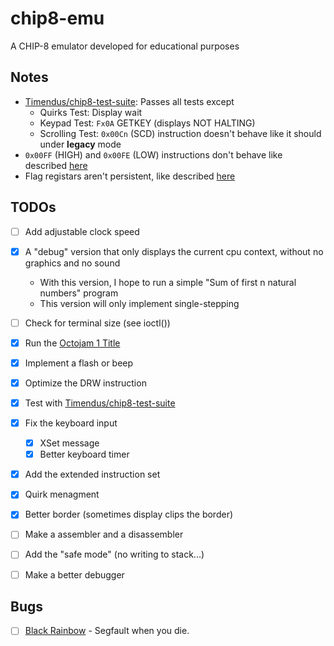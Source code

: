 # chip8-emu
A CHIP-8 emulator developed for educational purposes

## Notes
 - [Timendus/chip8-test-suite](https://github.com/Timendus/chip8-test-suite): Passes all tests except
   - Quirks Test: Display wait
   - Keypad Test: ``Fx0A`` GETKEY (displays NOT HALTING)
   - Scrolling Test: ``0x00Cn`` (SCD) instruction doesn't behave like it should under __legacy__ mode
 - ``0x00FF`` (HIGH) and ``0x00FE`` (LOW) instructions don't behave like described [here](https://github.com/Chromatophore/HP48-Superchip/blob/master/investigations/quirk_display.md)
 - Flag registars aren't persistent, like described [here](https://johnearnest.github.io/Octo/docs/SuperChip.html)


## TODOs
 - [ ] Add adjustable clock speed

 - [x] A "debug" version that only displays the current cpu context, without no graphics and no sound
    - With this version, I hope to run a simple "Sum of first n natural numbers" program
    - This version will only implement single-stepping
 - [ ] Check for terminal size (see ioctl())
 - [x] Run the [Octojam 1 Title](https://johnearnest.github.io/chip8Archive/play.html?p=octojam1title)
 - [x] Implement a flash or beep
 - [x] Optimize the DRW instruction
 - [x] Test with [Timendus/chip8-test-suite](https://github.com/Timendus/chip8-test-suite)
 - [x] Fix the keyboard input
   - [x] XSet message
   - [x] Better keyboard timer
 - [x] Add the extended instruction set
 - [x] Quirk menagment
 - [x] Better border (sometimes display clips the border)
 - [ ] Make a assembler and a disassembler
 - [ ] Add the "safe mode" (no writing to stack...)
 - [ ] Make a better debugger

## Bugs
 - [ ] [Black Rainbow](https://johnearnest.github.io/chip8Archive/play.html?p=blackrainbow) - Segfault when you die.
